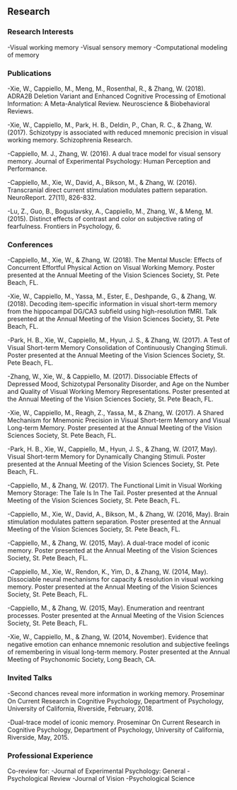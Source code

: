 ## Research

### Research Interests
-Visual working memory
-Visual sensory memory
-Computational modeling of memory

### Publications
-Xie, W., Cappiello, M., Meng, M., Rosenthal, R., & Zhang, W. (2018). ADRA2B Deletion Variant and Enhanced Cognitive Processing of Emotional Information: A Meta-Analytical Review. Neuroscience & Biobehavioral Reviews.

-Xie, W., Cappiello, M., Park, H. B., Deldin, P., Chan, R. C., & Zhang, W. (2017). Schizotypy is associated with reduced mnemonic precision in visual working memory. Schizophrenia Research.

-Cappiello, M. J., Zhang, W. (2016). A dual trace model for visual sensory memory. Journal of Experimental Psychology: Human Perception and Performance.

-Cappiello, M., Xie, W., David, A., Bikson, M., & Zhang, W. (2016). Transcranial direct current stimulation modulates pattern separation. NeuroReport. 27(11), 826-832.

-Lu, Z., Guo, B., Boguslavsky, A., Cappiello, M., Zhang, W., & Meng, M. (2015). Distinct effects of contrast and color on subjective rating of fearfulness. Frontiers in Psychology, 6.

### Conferences
-Cappiello, M., Xie, W., & Zhang, W. (2018). The Mental Muscle: Effects of Concurrent Effortful Physical Action on Visual Working Memory. Poster presented at the Annual Meeting of the Vision Sciences Society, St. Pete Beach, FL.

-Xie, W., Cappiello, M., Yassa, M., Ester, E., Deshpande, G., & Zhang, W. (2018). Decoding item-specific information in visual short-term memory from the hippocampal DG/CA3 subfield using high-resolution fMRI. Talk presented at the Annual Meeting of the Vision Sciences Society, St. Pete Beach, FL.

-Park, H. B., Xie, W., Cappiello, M., Hyun, J. S., & Zhang, W. (2017). A Test of Visual Short-term Memory Consolidation of Continuously Changing Stimuli. Poster presented at the Annual Meeting of the Vision Sciences Society, St. Pete Beach, FL.

-Zhang, W., Xie, W., & Cappiello, M. (2017). Dissociable Effects of Depressed Mood, Schizotypal Personality Disorder, and Age on the Number and Quality of Visual Working Memory Representations. Poster presented at the Annual Meeting of the Vision Sciences Society, St. Pete Beach, FL.

-Xie, W., Cappiello, M., Reagh, Z., Yassa, M., & Zhang, W. (2017). A Shared Mechanism for Mnemonic Precision in Visual Short-term Memory and Visual Long-term Memory. Poster presented at the Annual Meeting of the Vision Sciences Society, St. Pete Beach, FL.

-Park, H. B., Xie, W., Cappiello, M., Hyun, J. S., & Zhang, W. (2017, May). Visual Short-term Memory for Dynamically Changing Stimuli. Poster presented at the Annual Meeting of the Vision Sciences Society, St. Pete Beach, FL.

-Cappiello, M., & Zhang, W. (2017). The Functional Limit in Visual Working Memory Storage: The Tale Is In The Tail. Poster presented at the Annual Meeting of the Vision Sciences Society, St. Pete Beach, FL.

-Cappiello, M., Xie, W., David, A., Bikson, M., & Zhang, W. (2016, May). Brain stimulation modulates pattern separation. Poster presented at the Annual Meeting of the Vision Sciences Society, St. Pete Beach, FL.

-Cappiello, M., & Zhang, W. (2015, May). A dual-trace model of iconic memory. Poster presented at the Annual Meeting of the Vision Sciences Society, St. Pete Beach, FL.

-Cappiello, M., Xie, W., Rendon, K., Yim, D., & Zhang, W. (2014, May). Dissociable neural mechanisms for capacity & resolution in visual working memory. Poster presented at the Annual Meeting of the Vision Sciences Society, St. Pete Beach, FL.

-Cappiello, M., & Zhang, W. (2015, May). Enumeration and reentrant processes. Poster presented at the Annual Meeting of the Vision Sciences Society, St. Pete Beach, FL.

-Xie, W., Cappiello, M., & Zhang, W. (2014, November). Evidence that negative emotion can enhance mnemonic resolution and subjective feelings of remembering in visual long-term memory. Poster presented at the Annual Meeting of Psychonomic Society, Long Beach, CA.

### Invited Talks
-Second chances reveal more information in working memory. Proseminar On Current Research in Cognitive Psychology, Department of Psychology, University of California, Riverside, February, 2018.

-Dual-trace model of iconic memory. Proseminar On Current Research in Cognitive Psychology, Department of Psychology, University of California, Riverside, May, 2015.

### Professional Experience
Co-review for: 
-Journal of Experimental Psychology: General 
-Psychological Review
-Journal of Vision 
-Psychological Science

